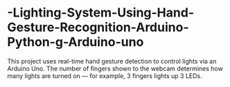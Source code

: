 # -Lighting-System-Using-Hand-Gesture-Recognition-Arduino-Python-g-Arduino-uno
This project uses real-time hand gesture detection to control lights via an Arduino Uno. The number of fingers shown to the webcam determines how many lights are turned on — for example, 3 fingers lights up 3 LEDs.
